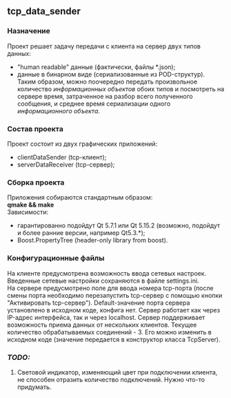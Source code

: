 ## tcp_data_sender

### Назначение 
Проект решает задачу передачи с клиента на сервер двух типов данных: 
- "human readable" данные (фактически,  файлы *.json);
- данные в бинарном виде (сериализованные из POD-структур).  
Таким образом, можно поочередно передать произвольное количество *информационных объектов* обоих типов и посмотреть на сервере время, затраченное на разбор
всего полученного сообщения, и среднее время сериализации одного *информационного объекта*.

### Состав проекта
Проект состоит из двух графических приложений:
- clientDataSender (tcp-клиент);
- serverDataReceiver (tcp-сервер);

### Сборка проекта
Приложения собираются стандартным образом:  
<b>qmake && make</b>  
Зависимости:  
- гарантированно подойдут Qt 5.7.1 или Qt 5.15.2 (возможно, подойдут и более ранние версии, например Qt5.3.*);  
- Boost.PropertyTree (header-only library from boost).  

### Конфигурационные файлы
На клиенте предусмотрена возможность ввода сетевых настроек. 
Введенные сетевые настройки сохраняются в файле settings.ini.  
На сервере предусмотрено поле для ввода номера tcp-порта (после смены порта необходимо перезапустить tcp-сервер 
с помощью кнопки "Активировать tcp-сервер"). Default-значение порта сервера установлено в исходном коде, конфига нет. 
Сервер работает как через IP-адрес интерфейса, так и через localhost. 
Сервер поддерживает возможность приема данных от нескольких клиентов. Текущее количество обрабатываемых 
соединений - 3. Его можно изменить в исходном коде (значение передается в конструктор класса TcpServer).  

### *<b>TODO:</b>* 
1. Световой индикатор, изменяющий цвет при подключении клиента, не способен отразить количество подключений. Нужно что-то придумать.


